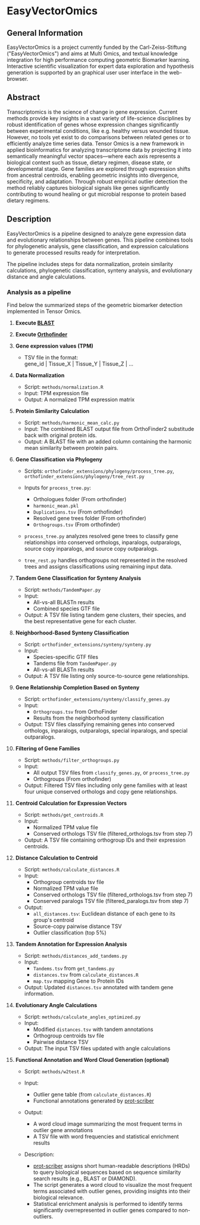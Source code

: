 # EasyVectorOmics

## General Information

EasyVectorOmics is a project currently funded by the Carl-Zeiss-Stiftung ("EasyVectorOmics") and aims at Multi Omics, and textual knowledge integration for high performance computing geometric Biomarker learning. Interactive scientific visualization for expert data exploration and hypothesis generation is supported by an graphical user user interface in the web-browser. 

## Abstract

Transcriptomics is the science of change in gene expression. Current methods provide key insights in a vast variety of life-science disciplines by robust identification of genes whose expression changes significantly between experimental conditions, like e.g. healthy versus wounded tissue. However, no tools yet exist to do comparisons between related genes or to efficiently analyze time series data. 
Tensor Omics is a new framework in applied bioinformatics for analyzing transcriptome data by projecting it into semantically meaningful vector spaces—where each axis represents a biological context such as tissue, dietary regimen, disease state, or developmental stage. Gene families are explored through expression shifts from ancestral centroids, enabling geometric insights into divergence, specificity, and adaptation. Through robust empirical outlier detection the method reliably captures biological signals like genes significantly contributing to wound healing or gut microbial response to protein based dietary regimens.

## Description
EasyVectorOmics is a pipeline designed to analyze gene expression data and evolutionary relationships between genes. This pipeline combines tools for phylogenetic analysis, gene classification, and expression calculations to generate processed results ready for interpretation.

The pipeline includes steps for data normalization, protein similarity calculations, phylogenetic classification, synteny analysis, and evolutionary distance and angle calculations.

### Analysis as a pipeline

Find below the summarized steps of the geometric biomarker detection implemented in Tensor Omics.

1. **Execute [BLAST](https://blast.ncbi.nlm.nih.gov/Blast.cgi)**

1. **Execute [Orthofinder](https://github.com/davidemms/OrthoFinder)**

1. **Gene expression values (TPM)**
   - TSV file in the format:  
   gene_id | Tissue_X | Tissue_Y | Tissue_Z | ...  

1. **Data Normalization**  
   - Script: `methods/normalization.R`  
   - Input: TPM expression file
   - Output: A normalized TPM expression matrix

2. **Protein Similarity Calculation**  
   - Script: `methods/harmonic_mean_calc.py`  
   - Input: The combined BLAST output file from OrthoFinder2 substitude back with original protein ids.
   - Output: A BLAST file with an added column containing the harmonic mean similarity between protein pairs.

3. **Gene Classification via Phylogeny**  
   - Scripts: `orthofinder_extensions/phylogeny/process_tree.py`, `orthofinder_extensions/phylogeny/tree_rest.py`  
   - Inputs for `process_tree.py`:  
        - Orthologues folder  (From orthofinder)
        - `harmonic_mean.pkl`  
        - `Duplications.tsv`  (From orthofinder)
        - Resolved gene trees folder  (From orthofinder)
        - `Orthogroups.tsv`  (From orthofinder)

   - `process_tree.py` analyzes resolved gene trees to classify gene relationships into conserved orthologs, inparalogs, outparalogs, source copy  inparalogs, and source copy outparalogs.  
   - `tree_rest.py` handles orthogroups not represented in the resolved trees and assigns classifications using remaining input data.

4. **Tandem Gene Classification for Synteny Analysis**  
   - Script: `methods/TandemPaper.py`  
   - Input:  
        - All-vs-all BLASTn results  
        - Combined species GTF file   
   - Output: A TSV file listing tandem gene clusters, their species, and the best representative gene for each cluster.

5. **Neighborhood-Based Synteny Classification**  
   - Script: `orthofinder_extensions/synteny/synteny.py`  
   - Input:  
        - Species-specific GTF files  
        - Tandems file from `TandemPaper.py`  
        - All-vs-all BLASTn results  
   - Output: A TSV file listing only source-to-source gene relationships.

6. **Gene Relationship Completion Based on Synteny**  
   - Script: `orthofinder_extensions/synteny/classify_genes.py`  
   - Input:  
        - `Orthogroups.tsv` from OrthoFinder  
        - Results from the neighborhood synteny classification  
   - Output: TSV files classifying remaining genes into conserved orthologs, inparalogs, outparalogs, special inparalogs, and special outparalogs.

7. **Filtering of Gene Families**  
   - Script: `methods/filter_orthogroups.py`  
   - Input:  
        - All output TSV files from `classify_genes.py`, or `process_tree.py`  
        - Orthogroups (From orthofinder)
   - Output: Filtered TSV files including only gene families with at least four unique conserved orthologs and copy gene relationships.

8. **Centroid Calculation for Expression Vectors**  
   - Script: `methods/get_centroids.R`  
   - Input:  
        - Normalized TPM value file  
        - Conserved orthologs TSV file  (filtered_orthologs.tsv from step 7)
   - Output: A TSV file containing orthogroup IDs and their expression centroids.

9. **Distance Calculation to Centroid**  
   - Script: `methods/calculate_distances.R`  
   - Input:  
        - Orthogroup centroids tsv file
        - Normalized TPM value file  
        - Conserved orthologs TSV file  (filtered_orthologs.tsv from step 7)
        - Conserved paralogs TSV file  (filtered_paralogs.tsv from step 7)
   - Output:  
        - `all_distances.tsv`: Euclidean distance of each gene to its group's centroid  
        - Source-copy pairwise distance TSV  
        - Outlier classification (top 5%)

10. **Tandem Annotation for Expression Analysis**  
    - Script: `methods/distances_add_tandems.py`  
    - Input:  
        - `Tandems.tsv` from `get_tandems.py`  
        - `distances.tsv` from `calculate_distances.R`  
        - `map.tsv` mapping Gene to Protein IDs  
    - Output: Updated `distances.tsv` annotated with tandem gene information.

11. **Evolutionary Angle Calculations**  
    - Script: `methods/calculate_angles_optimized.py`  
    - Input:  
        - Modified `distances.tsv` with tandem annotations  
        - Orthogroup centroids tsv file
        - Pairwise distance TSV  
    - Output: The input TSV files updated with angle calculations

12. **Functional Annotation and Word Cloud Generation (optional)**  
    - Script: `methods/w2test.R`  
    - Input:  
        - Outlier gene table (from `calculate_distances.R`)  
        - Functional annotations generated by [prot-scriber](https://github.com/usadellab/prot-scriber)  
    - Output:  
        - A word cloud image summarizing the most frequent terms in outlier gene annotations  
        - A TSV file with word frequencies and statistical enrichment results  

    - Description:  
        - [prot-scriber](https://github.com/usadellab/prot-scriber) assigns short human-readable descriptions (HRDs) to query biological sequences based on sequence similarity search results (e.g., BLAST or DIAMOND).  
        - The script generates a word cloud to visualize the most frequent terms associated with outlier genes, providing insights into their biological relevance.  
        - Statistical enrichment analysis is performed to identify terms significantly overrepresented in outlier genes compared to non-outliers.  
